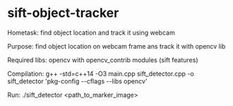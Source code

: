 # sift-object-tracker
Hometask: find object location and track it using webcam

Purpose: find object location on webcam frame ans track it with opencv lib

Required libs: opencv with opencv_contrib modules (sift features)

Compilation: g++ -std=c++14 -O3 main.cpp sift_detector.cpp -o sift_detector 'pkg-config --cflags --libs opencv'

Run: ./sift_detector <path_to_marker_image>
